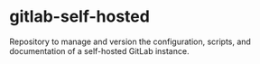 # gitlab-self-hosted
Repository to manage and version the configuration, scripts, and documentation of a self-hosted GitLab instance.
